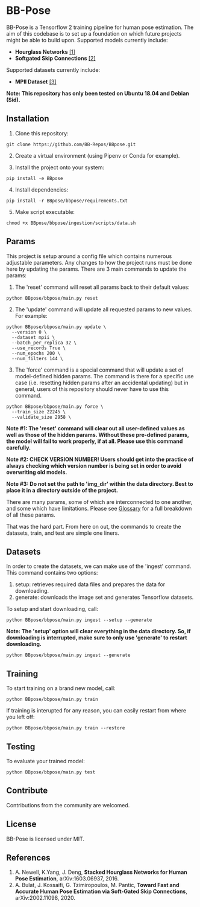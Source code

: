 # BB-Pose

BB-Pose is a Tensorflow 2 training pipeline for human pose estimation. The aim of this codebase is to set up a foundation on which future projects might be able to build upon. Supported models currently include:

  * **Hourglass Networks** [[1]](https://arxiv.org/abs/1603.06937)
  * **Softgated Skip Connections** [[2]](https://arxiv.org/abs/2002.11098)

Supported datasets currently include:
  * **MPII Dataset** [[3]](http://human-pose.mpi-inf.mpg.de/)
                                                                                
**Note: This repository has only been tested on Ubuntu 18.04 and Debian (Sid).**

## Installation

  1. Clone this repository:
  ```
  git clone https://github.com/BB-Repos/BBpose.git 
  ```
  2. Create a virtual environment (using Pipenv or Conda for example).

  3. Install the project onto your system:
  ```
  pip install -e BBpose
  ```                                                               
  4. Install dependencies:
  ```
  pip install -r BBpose/bbpose/requirements.txt
  ```
  5. Make script executable: 
  ```
  chmod +x BBpose/bbpose/ingestion/scripts/data.sh        
  ```
    
## Params    

This project is setup around a config file which contains numerous adjustable parameters. Any changes to how the project runs must be done here by updating the params. There are 3 main commands to update the params:
  1. The 'reset' command will reset all params back to their default values:
  ```
  python BBpose/bbpose/main.py reset
  ```      
  2. The 'update' command will update all requested params to new values. For example:                 
  ```
  python BBpose/bbpose/main.py update \
    --version 0 \
    --dataset mpii \
    --batch_per_replica 32 \
    --use_records True \
    --num_epochs 200 \
    --num_filters 144 \
  ```
  3. The 'force' command is a special command that will update a set of model-defined hidden params. The command is there for a specific use case (i.e. resetting hidden params after an accidental updating) but in general, users of this repository should never have to use this command.
  ```
  python BBpose/bbpose/main.py force \
    --train_size 22245 \
    --validate_size 2958 \
  ```

**Note #1: The 'reset' command will clear out all user-defined values as well as those of the hidden params. Without these pre-defined params, the model will fail to work properly, if at all. Please use this command carefully.**

**Note #2: CHECK VERSION NUMBER! Users should get into the practice of always checking which version number is being set in order to avoid overwriting old models.**

**Note #3: Do not set the path to 'img_dir' within the data directory. Best to place it in a directory outside of the project.**

There are many params, some of which are interconnected to one another, and some which have limitations. Please see [Glossary](GLOSSARY.md) for a full breakdown of all these params.

That was the hard part. From here on out, the commands to create the datasets, train, and test are simple one liners.

## Datasets

In order to create the datasets, we can make use of the 'ingest' command. This command contains two options:
  1. setup: retrieves required data files and prepares the data for downloading.
  2. generate: downloads the image set and generates Tensorflow datasets.

To setup and start downloading, call:
```
python BBpose/bbpose/main.py ingest --setup --generate
```

**Note: The 'setup' option will clear everything in the data directory. So, if downloading is interrupted, make sure to only use 'generate' to restart downloading.**
```
python BBpose/bbpose/main.py ingest --generate
```

## Training

To start training on a brand new model, call:
```
python BBpose/bbpose/main.py train
```
If training is interupted for any reason, you can easily restart from where you left off:
```
python BBpose/bbpose/main.py train --restore
```

## Testing

To evaluate your trained model:
```
python BBpose/bbpose/main.py test
```

## Contribute

Contributions from the community are welcomed.

## License

BB-Pose is licensed under MIT.

## References

  1. A. Newell, K.Yang, J. Deng, **Stacked Hourglass Networks for Human Pose Estimation**, arXiv:1603.06937, 2016.
  2. A. Bulat, J. Kossaifi, G. Tzimiropoulos, M. Pantic, **Toward Fast and Accurate Human Pose Estimation via Soft-Gated Skip Connections**, arXiv:2002.11098, 2020.



